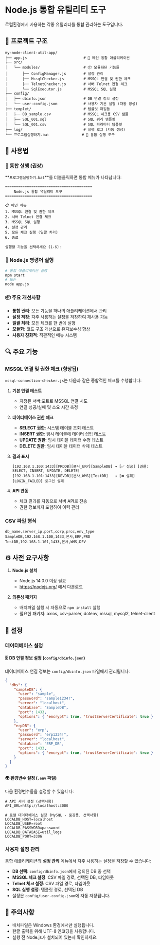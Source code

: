 # Node.js 통합 유틸리티 도구

로컬환경에서 사용하는 각종 유틸리티를 통합 관리하는 도구입니다.

## 📁 프로젝트 구조

```
my-node-client-util-app/
├── app.js                          # 🚀 메인 통합 애플리케이션
├── src/
│   └── modules/                    # 📦 모듈화된 기능들
│       ├── ConfigManager.js        # 설정 관리
│       ├── MssqlChecker.js         # MSSQL 연결 및 권한 체크
│       ├── TelnetChecker.js        # 서버 Telnet 연결 체크
│       └── SqlExecutor.js          # MSSQL SQL 실행
├── config/
│   ├── dbinfo.json                 # DB 연결 정보 설정
│   └── user-config.json            # 사용자 기본 설정 (자동 생성)
├── templet/                        # 템플릿 파일들
│   ├── DB_sample.csv               # MSSQL 체크용 CSV 샘플
│   ├── SQL_001.sql                 # SQL 쿼리 템플릿
│   └── SQL_001.csv                 # SQL 파라미터 템플릿
├── log/                            # 실행 로그 (자동 생성)
└── 프로그램실행하기.bat               # 🎯 통합 실행 도구
```

## 🚀 사용법

### 🎯 **통합 실행 (권장)**
**`프로그램실행하기.bat`**를 더블클릭하면 통합 메뉴가 나타납니다:

```
========================================
    Node.js 통합 유틸리티 도구
========================================

📋 메인 메뉴
1. MSSQL 연결 및 권한 체크
2. 서버 Telnet 연결 체크  
3. MSSQL SQL 실행
4. 설정 관리
5. 모든 체크 실행 (일괄 처리)
6. 종료

실행할 기능을 선택하세요 (1-6):
```

### 🔧 **Node.js 명령어 실행**
```bash
# 통합 애플리케이션 실행
npm start
# 또는
node app.js
```

### 📦 **주요 개선사항**
- **통합 관리**: 모든 기능을 하나의 애플리케이션에서 관리
- **설정 저장**: 자주 사용하는 설정을 저장하여 재사용 가능
- **일괄 처리**: 모든 체크를 한 번에 실행
- **모듈화**: 코드 구조 개선으로 유지보수성 향상
- **사용자 친화적**: 직관적인 메뉴 시스템

## 🔍 주요 기능

### MSSQL 연결 및 권한 체크 (향상됨)
`mssql-connection-checker.js`는 다음과 같은 종합적인 체크를 수행합니다:

1. **기본 연결 테스트**
   - 지정된 서버:포트로 MSSQL 연결 시도
   - 연결 성공/실패 및 소요 시간 측정

2. **데이터베이스 권한 체크**
   - **SELECT 권한**: 시스템 테이블 조회 테스트
   - **INSERT 권한**: 임시 테이블에 데이터 삽입 테스트
   - **UPDATE 권한**: 임시 테이블 데이터 수정 테스트  
   - **DELETE 권한**: 임시 테이블 데이터 삭제 테스트

3. **결과 표시**
   ```
   [192.168.1.100:1433][PRDDB][본사_ERP][SampleDB] → [✅ 성공] [권한: SELECT, INSERT, UPDATE, DELETE]
   [192.168.1.101:1433][DEVDB][본사_WMS][TestDB]   → [❌ 실패] [LOGIN_FAILED] 로그인 실패
   ```

4. **API 연동**
   - 체크 결과를 자동으로 서버 API로 전송
   - 권한 정보까지 포함하여 이력 관리

### CSV 파일 형식
```csv
db_name,server_ip,port,corp,proc,env_type
SampleDB,192.168.1.100,1433,본사,ERP,PRD
TestDB,192.168.1.101,1433,본사,WMS,DEV
```

## ⚙️ 사전 요구사항

1. **Node.js 설치**
   - Node.js 14.0.0 이상 필요
   - https://nodejs.org/ 에서 다운로드

2. **의존성 패키지**
   - 배치파일 실행 시 자동으로 `npm install` 실행
   - 필요한 패키지: axios, csv-parser, dotenv, mssql, mysql2, telnet-client

## 🔧 설정

### 데이터베이스 설정

#### 🗄️ **DB 연결 정보 설정 (`config/dbinfo.json`)**
데이터베이스 연결 정보는 `config/dbinfo.json` 파일에서 관리됩니다:

```json
{
  "dbs": {
    "sampleDB": {
      "user": "sample",
      "password": "sample1234!",
      "server": "localhost",
      "database": "SampleDB",
      "port": 1433,
      "options": { "encrypt": true, "trustServerCertificate": true }
    },
    "erpDB": {
      "user": "erp",
      "password": "erp1234!",
      "server": "localhost",
      "database": "ERP_DB",
      "port": 1433,
      "options": { "encrypt": true, "trustServerCertificate": true }
    }
  }
}
```

#### 🌍 **환경변수 설정 (`.env` 파일)**
다음 환경변수들을 설정할 수 있습니다:

```env
# API 서버 설정 (선택사항)
API_URL=http://localhost:3000

# 로컬 데이터베이스 설정 (MySQL - 로깅용, 선택사항)
LOCALDB_HOST=localhost
LOCALDB_USER=root
LOCALDB_PASSWORD=password
LOCALDB_DATABASE=util_logs
LOCALDB_PORT=3306
```

### 사용자 설정 관리
통합 애플리케이션의 **설정 관리** 메뉴에서 자주 사용하는 설정을 저장할 수 있습니다:
- **DB 선택**: `config/dbinfo.json`에서 정의된 DB 중 선택
- **MSSQL 체크 설정**: CSV 파일 경로, 선택된 DB, 타임아웃
- **Telnet 체크 설정**: CSV 파일 경로, 타임아웃
- **SQL 실행 설정**: 템플릿 경로, 선택된 DB
- 설정은 `config/user-config.json`에 자동 저장됩니다.

## 📝 주의사항

- 배치파일은 Windows 환경에서만 실행됩니다.
- 한글 출력을 위해 UTF-8 인코딩을 사용합니다.
- 실행 전 Node.js가 설치되어 있는지 확인하세요.